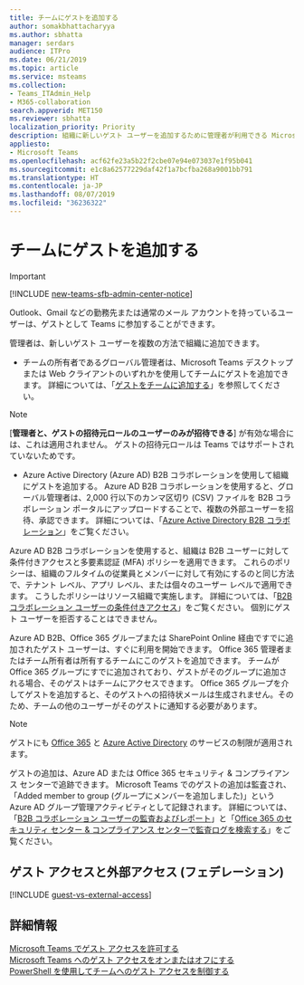 ```yaml
---
title: チームにゲストを追加する
author: somakbhattacharyya
ms.author: sbhatta
manager: serdars
audience: ITPro
ms.date: 06/21/2019
ms.topic: article
ms.service: msteams
ms.collection:
- Teams_ITAdmin_Help
- M365-collaboration
search.appverid: MET150
ms.reviewer: sbhatta
localization_priority: Priority
description: 組織に新しいゲスト ユーザーを追加するために管理者が利用できる Microsoft Teams デスクトップ、Web クライアント、Azure Active Directory B2B コラボレーション ポータルなどのツールについて説明します。
appliesto:
- Microsoft Teams
ms.openlocfilehash: acf62fe23a5b22f2cbe07e94e073037e1f95b041
ms.sourcegitcommit: e1c8a62577229daf42f1a7bcfba268a9001bb791
ms.translationtype: HT
ms.contentlocale: ja-JP
ms.lasthandoff: 08/07/2019
ms.locfileid: "36236322"
---
```

<a name="add-a-guest-to-a-team"></a>チームにゲストを追加する
=====================
> [!IMPORTANT]
> [!INCLUDE [new-teams-sfb-admin-center-notice](includes/new-teams-sfb-admin-center-notice.md)]

Outlook、Gmail などの勤務先または通常のメール アカウントを持っているユーザーは、ゲストとして Teams に参加することができます。

管理者は、新しいゲスト ユーザーを複数の方法で組織に追加できます。
- チームの所有者であるグローバル管理者は、Microsoft Teams デスクトップまたは Web クライアントのいずれかを使用してチームにゲストを追加できます。 詳細については、「[ゲストをチームに追加する](https://support.office.com/article/add-guests-to-a-team-fccb4fa6-f864-4508-bdde-256e7384a14f)」を参照してください。

> [!NOTE] 
> [**管理者と、ゲストの招待元ロールのユーザーのみが招待できる**] が有効な場合には、これは適用されません。 ゲストの招待元ロールは Teams ではサポートされていないためです。

- Azure Active Directory (Azure AD) B2B コラボレーションを使用して組織にゲストを追加する。 Azure AD B2B コラボレーションを使用すると、グローバル管理者は、2,000 行以下のカンマ区切り (CSV) ファイルを B2B コラボレーション ポータルにアップロードすることで、複数の外部ユーザーを招待、承認できます。 詳細については、「[Azure Active Directory B2B コラボレーション](https://go.microsoft.com/fwlink/p/?linkid=826383)」をご覧ください。

Azure AD B2B コラボレーションを使用すると、組織は B2B ユーザーに対して条件付きアクセスと多要素認証 (MFA) ポリシーを適用できます。 これらのポリシーは、組織のフルタイムの従業員とメンバーに対して有効にするのと同じ方法で、テナント レベル、アプリ レベル、または個々のユーザー レベルで適用できます。 こうしたポリシーはリソース組織で実施します。 詳細については、「[B2B コラボレーション ユーザーの条件付きアクセス](https://go.microsoft.com/fwlink/?linkid=857454)」をご覧ください。 個別にゲスト ユーザーを拒否することはできません。

Azure AD B2B、Office 365 グループまたは SharePoint Online 経由ですでに追加されたゲスト ユーザーは、すぐに利用を開始できます。 Office 365 管理者またはチーム所有者は所有するチームにこのゲストを追加できます。 チームが Office 365 グループにすでに追加されており、ゲストがそのグループに追加される場合、そのゲストはチームにアクセスできます。 Office 365 グループを介してゲストを追加すると、そのゲストへの招待状メールは生成されません。そのため、チームの他のユーザーがそのゲストに通知する必要があります。

> [!NOTE]
> ゲストにも [Office 365](https://go.microsoft.com/fwlink/p/?linkid=282347) と [Azure Active Directory](https://go.microsoft.com/fwlink/p/?linkid=853019) のサービスの制限が適用されます。

ゲストの追加は、Azure AD または Office 365 セキュリティ &amp; コンプライアンス センターで追跡できます。 Microsoft Teams でのゲストの追加は監査され、「Added member to group (グループにメンバーを追加しました)」という Azure AD グループ管理アクティビティとして記録されます。 詳細については、「[B2B コラボレーション ユーザーの監査およびレポート](https://go.microsoft.com/fwlink/p/?linkid=858884)」と「[Office 365 のセキュリティ センター &amp; コンプライアンス センターで監査ログを検索する](https://support.office.com/article/Search-the-audit-log-in-the-Office-365-Security--Compliance-Center-0d4d0f35-390b-4518-800e-0c7ec95e946c)」をご覧ください。

## <a name="guest-access-vs-external-access-federation"></a>ゲスト アクセスと外部アクセス (フェデレーション)

[!INCLUDE [guest-vs-external-access](includes/guest-vs-external-access.md)]

## <a name="more-information"></a>詳細情報

[Microsoft Teams でゲスト アクセスを許可する](teams-dependencies.md)</br>
[Microsoft Teams へのゲスト アクセスをオンまたはオフにする](set-up-guests.md)</br>
[PowerShell を使用してチームへのゲスト アクセスを制御する](guest-access-powershell.md)

